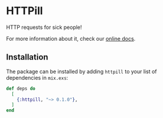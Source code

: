 # HTTPill

HTTP requests for sick people!

For more information about it, check our
[online docs](https://hexdocs.pm/httpill).

## Installation

The package can be installed by adding `httpill` to your list of dependencies
in `mix.exs`:

```elixir
def deps do
  [
    {:httpill, "~> 0.1.0"},
  ]
end
```

